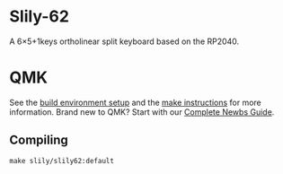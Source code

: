 # Slily-62
A 6×5+1keys ortholinear split keyboard based on the RP2040.

# QMK
See the [build environment setup](https://docs.qmk.fm/#/getting_started_build_tools)
and the [make instructions](https://docs.qmk.fm/#/getting_started_make_guide) for more information.
Brand new to QMK? Start with our [Complete Newbs Guide](https://docs.qmk.fm/#/newbs).

## Compiling
    make slily/slily62:default
